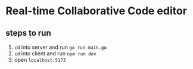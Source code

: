# Real-time Collaborative Code editor

## steps to run
1. `cd` into server and run `go run main.go`
2. `cd` into client and run `npm run dev`
3. open `localhost:5173`
